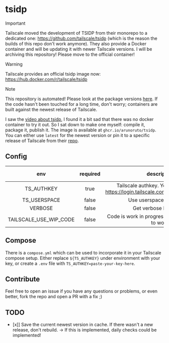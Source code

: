 # tsidp

> [!IMPORTANT]  
> Tailscale moved the development of TSIDP from their monorepo to a dedicated one: https://github.com/tailscale/tsidp (which is the reason the builds of this repo don't work anymore).
> They also provide a Docker container and will be updating it with newer Tailscale versions.
> I will be archiving this repository! Please move to the official container!

> [!WARNING]  
> Tailscale provides an official tsidp image now: https://hub.docker.com/r/tailscale/tsidp

> [!NOTE]  
> This repository is automated! Please look at the package versions
> [here](https://github.com/arunoruto/tsidp/pkgs/container/tsidp).
> If the code hasn't been touched for a long time, don't worry;
> containers are built against the newest release of Tailscale.

I saw the [video about tsidp](https://www.youtube.com/watch?v=BdQ-Gz6bs3g),
I found it a bit sad that there was no docker container to try it out.
So I sat down to make one myself: compile it, package it, publish it.
The image is available at `ghcr.io/arunoruto/tsidp`.
You can either use `latest` for the newest version
or pin it to a specific release of Tailscale from their [repo](https://github.com/tailscale/tailscale).

## Config

|          env           | required |                                      description                                       | default value |
| :--------------------: | :------: | :------------------------------------------------------------------------------------: | :-----------: |
|       TS_AUTHKEY       |   true   | Tailscale authkey. You can get it from https://login.tailscale.com/admin/settings/keys |    <empty>    |
|      TS_USERSPACE      |  false   |                               Use userspace networking.                                |     false     |
|        VERBOSE         |  false   |                                Get verbose log output.                                 |     false     |
| TAILSCALE_USE_WIP_CODE |  false   |                Code is work in progress. Is needed for `tsidp` to work!                |       1       |

## Compose

There is a `compose.yml` which can be used to incorporate it in your Tailscale compose setup.
Either replace `${TS_AUTHKEY}` under environment with your key,
or create a `.env` file with `TS_AUTHKEY=paste-your-key-here`.

## Contribute

Feel free to open an issue if you have any questions or problems,
or even better, fork the repo and open a PR with a fix ;)

## TODO

- [x]] Save the current newest version in cache. If there wasn't a new release, don't rebuild.
  -> If this is implemented, daily checks could be implemented!
